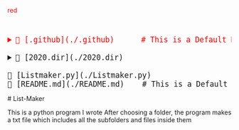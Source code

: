 <span style="color:red">red</span>
<big><pre>
<details style="color:red"><summary>📂 [.github](./.github)      # This is a Default Markdownoooo</summary><blockquote><details style="padding-left: 16px"><summary>📂 [workflows](./.github/workflows) </summary><blockquote>📄 [pythonpackage.yml](./.github/workflows/pythonpackage.yml) # new</details></details>
<details><summary>📂 [2020.dir](./2020.dir) </summary><blockquote>📄 [abc.txt](./2020.dir/abc.txt) </details>
📄 [Listmaker.py](./Listmaker.py)
📄 [README.md](./README.md)    # This is a Default Comment!
</pre></big>
# List-Maker

This is a python program I wrote
After choosing a folder, the program makes a txt file which includes all the subfolders and files inside them

